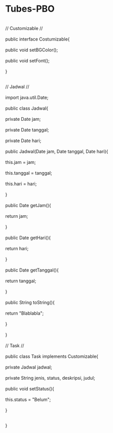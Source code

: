 # Tubes-PBO
<br>// Customizable //</br>
<br>public interface Costumizable{</br>
        <br>public void setBGColor();</br>
        <br>public void setFont();</br>
<br>}</br>

<br>// Jadwal //</br>
<br>import java.util.Date;</br>
<br>public class Jadwal{</br>
	<br>private Date jam;</br>
	<br>private Date tanggal;</br>
	<br>private Date hari;</br>
	<br>public Jadwal(Date jam, Date tanggal, Date hari){</br>
		<br>this.jam = jam;</br>
		<br>this.tanggal = tanggal;</br>
		<br>this.hari = hari;</br>
	<br>}</br>
	<br>public Date getJam(){</br>
		<br>return jam;</br>
	<br>}</br>
	<br>public Date getHari(){</br>
		<br>return hari;</br>
	<br>}</br>
	<br>public Date getTanggal(){</br>
		<br>return tanggal;</br>
	<br>}</br>
	<br>public String toString(){</br>
		<br>return "Blablabla";</br>
	<br>}</br>
<br>}</br>
<br>// Task //</br>
<br>public class Task implements Customizable{</br>
	<br>private Jadwal jadwal;</br>
	<br>private String jenis, status, deskripsi, judul;</br>
	<br>public void setStatus(){</br>
		<br>this.status = "Belum";</br>
	<br>}</br>
	
<br>}</br>
